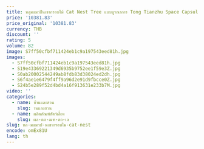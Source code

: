 ```yaml
---
title: หลุมแมวปีนเขากรอบไม้ Cat Nest Tree แบบบูรณาการ Tong Tianzhu Space Capsule ขนาดใหญ่ Scratch ต้นไม้ชั้นวาง
price: '10381.83'
price_original: '10381.83'
currency: THB
discount: ''
rating: 5
volume: 82
image: S7ff50cfbf711424eb1c9a197543eed81h.jpg
images:
  - S7ff50cfbf711424eb1c9a197543eed81h.jpg
  - S19e43369221349d6935b9752ee1f59e3Z.jpg
  - S0ab20002544249ab8fdb83d38024ed2dh.jpg
  - S6f4ae1e6479f4ff9a96d2e91d9fbcce0Z.jpg
  - S24b5e289f52d4bd4a16f913631e233b7M.jpg
video: ''
categories:
  - name: บ้านและสวน
    slug: านและสวน
  - name: ผลิตภัณฑ์สัตว์เลี้ยง
    slug: ผล-ตภ-ณฑ-ตว-เล
slug: หล-มแมวป-นเขากรอบไม-cat-nest
encode: omEx81U
lang: th
---
```

  